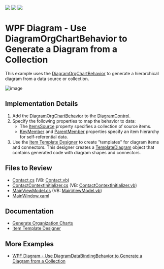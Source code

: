 <!-- default badges list -->
![](https://img.shields.io/endpoint?url=https://codecentral.devexpress.com/api/v1/VersionRange/128585270/16.2.4%2B)
[![](https://img.shields.io/badge/Open_in_DevExpress_Support_Center-FF7200?style=flat-square&logo=DevExpress&logoColor=white)](https://supportcenter.devexpress.com/ticket/details/T476835)
[![](https://img.shields.io/badge/📖_How_to_use_DevExpress_Examples-e9f6fc?style=flat-square)](https://docs.devexpress.com/GeneralInformation/403183)
<!-- default badges end -->

# WPF Diagram - Use DiagramOrgChartBehavior to Generate a Diagram from a Collection

This example uses the [DiagramOrgChartBehavior](https://docs.devexpress.com/WPF/DevExpress.Xpf.Diagram.DiagramOrgChartBehavior) to generate a hierarchical diagram from a data source or collection.

![image](https://github.com/DevExpress-Examples/wpf-diagram-use-diagramorgchartbehavior-to-generate-diagram-from-collection/assets/65009440/44c45ac6-9fb0-499e-8e46-bb483d683917)

## Implementation Details

1. Add the [DiagramOrgChartBehavior](https://docs.devexpress.com/WPF/DevExpress.Xpf.Diagram.DiagramOrgChartBehavior) to the [DiagramControl](https://docs.devexpress.com/WPF/DevExpress.Xpf.Diagram.DiagramControl).
2. Specify the following properties to map the behavior to data:
   * The [ItemsSource](https://docs.devexpress.com/WPF/DevExpress.Xpf.Diagram.DiagramDataBindingBehaviorBase.ItemsSource) property specifies a collection of source items.
   * [KeyMember](https://docs.devexpress.com/WPF/DevExpress.Xpf.Diagram.DiagramDataBindingBehaviorBase.KeyMember) and [ParentMember](https://docs.devexpress.com/WPF/DevExpress.Xpf.Diagram.DiagramOrgChartBehavior.ParentMember) properties specify an item hierarchy for self-referential data.
3. Use the [Item Template Designer](https://docs.devexpress.devx/WPF/117615/controls-and-libraries/diagram-control/data-binding/item-template-designer) to create "templates" for diagram items and connectors.
   This designer creates a [TemplateDiagram](https://docs.devexpress.com/WPF/DevExpress.Xpf.Diagram.DiagramDataBindingBehaviorBase.TemplateDiagram) object that contains generated code with diagram shapes and connectors.

## Files to Review

* [Contact.cs](./CS/OrgChartBindingExample/Data/Contact.cs) (VB: [Contact.vb](./VB/OrgChartBindingExample/Data/Contact.vb))
* [ContactContextInitializer.cs](./CS/OrgChartBindingExample/Data/ContactContextInitializer.cs) (VB: [ContactContextInitializer.vb](./VB/OrgChartBindingExample/Data/ContactContextInitializer.vb))
* [MainViewModel.cs](./CS/OrgChartBindingExample/ViewModels/MainViewModel.cs) (VB: [MainViewModel.vb](./VB/OrgChartBindingExample/ViewModels/MainViewModel.vb))
* [MainWindow.xaml](./CS/OrgChartBindingExample/MainWindow.xaml)

## Documentation

* [Generate Organization Charts](https://docs.devexpress.devx/WPF/118579/controls-and-libraries/diagram-control/data-binding/generating-organization-charts)
* [Item Template Designer](https://docs.devexpress.devx/WPF/117615/controls-and-libraries/diagram-control/data-binding/item-template-designer)

## More Examples

* [WPF Diagram - Use DiagramDataBindingBehavior to Generate a Diagram from a Collection](https://github.com/DevExpress-Examples/wpf-diagram-use-diagramdatabindingbehavior-to-generate-diagram-from-collection)
